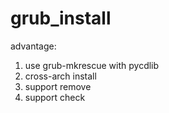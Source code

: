 # grub_install


advantage:
1. use grub-mkrescue with pycdlib
2. cross-arch install
3. support remove
4. support check